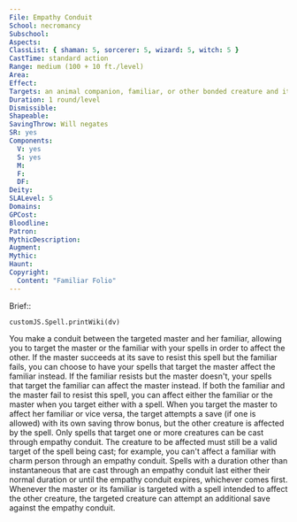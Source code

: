 ```yaml
---
File: Empathy Conduit
School: necromancy
Subschool: 
Aspects: 
ClassList: { shaman: 5, sorcerer: 5, wizard: 5, witch: 5 }
CastTime: standard action
Range: medium (100 + 10 ft./level)
Area: 
Effect: 
Targets: an animal companion, familiar, or other bonded creature and its master (which may be no more than 30 ft. apart)
Duration: 1 round/level
Dismissible: 
Shapeable: 
SavingThrow: Will negates
SR: yes
Components:
  V: yes
  S: yes
  M: 
  F: 
  DF: 
Deity: 
SLALevel: 5
Domains: 
GPCost: 
Bloodline: 
Patron: 
MythicDescription: 
Augment: 
Mythic: 
Haunt: 
Copyright:
  Content: "Familiar Folio"
---
```

Brief:: 

```dataviewjs
customJS.Spell.printWiki(dv)
```

You make a conduit between the targeted master and her familiar, allowing you to target the master or the familiar with your spells in order to affect the other. If the master succeeds at its save to resist this spell but the familiar fails, you can choose to have your spells that target the master affect the familiar instead. If the familiar resists but the master doesn't, your spells that target the familiar can affect the master instead. If both the familiar and the master fail to resist this spell, you can affect either the familiar or the master when you target either with a spell. When you target the master to affect her familiar or vice versa, the target attempts a save (if one is allowed) with its own saving throw bonus, but the other creature is affected by the spell.  Only spells that target one or more creatures can be cast through empathy conduit. The creature to be affected must still be a valid target of the spell being cast; for example, you can't affect a familiar with charm person through an empathy conduit. Spells with a duration other than instantaneous that are cast through an empathy conduit last either their normal duration or until the empathy conduit expires, whichever comes first. Whenever the master or its familiar is targeted with a spell intended to affect the other creature, the targeted creature can attempt an additional save against the empathy conduit.
